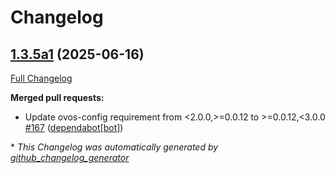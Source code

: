 # Changelog

## [1.3.5a1](https://github.com/OpenVoiceOS/ovos-bus-client/tree/1.3.5a1) (2025-06-16)

[Full Changelog](https://github.com/OpenVoiceOS/ovos-bus-client/compare/1.3.4...1.3.5a1)

**Merged pull requests:**

- Update ovos-config requirement from \<2.0.0,\>=0.0.12 to \>=0.0.12,\<3.0.0 [\#167](https://github.com/OpenVoiceOS/ovos-bus-client/pull/167) ([dependabot[bot]](https://github.com/apps/dependabot))



\* *This Changelog was automatically generated by [github_changelog_generator](https://github.com/github-changelog-generator/github-changelog-generator)*
